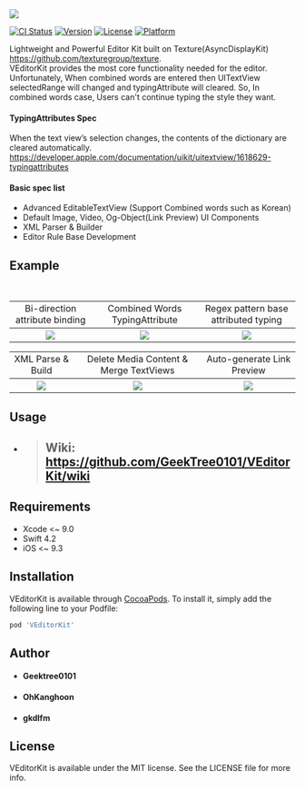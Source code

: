 <img src="https://github.com/GeekTree0101/VEditorKit/blob/master/screenshots/logo.png" />

[![CI Status](https://travis-ci.org/GeekTree0101/VEditorKit.svg?branch=master)](https://travis-ci.org/GeekTree0101/VEditorKit)
[![Version](https://img.shields.io/cocoapods/v/VEditorKit.svg?style=flat)](https://cocoapods.org/pods/VEditorKit)
[![License](https://img.shields.io/cocoapods/l/VEditorKit.svg?style=flat)](https://cocoapods.org/pods/VEditorKit)
[![Platform](https://img.shields.io/cocoapods/p/VEditorKit.svg?style=flat)](https://cocoapods.org/pods/VEditorKit)

Lightweight and Powerful Editor Kit built on Texture(AsyncDisplayKit)
https://github.com/texturegroup/texture. 
</br>
VEditorKit provides the most core functionality needed for the editor.
Unfortunately, When combined words are entered then UITextView selectedRange will changed and typingAttribute will cleared. So, In combined words case, Users can't continue typing the style they want.
</br>
#### TypingAttributes Spec
When the text view’s selection changes, the contents of the dictionary are cleared automatically. 
https://developer.apple.com/documentation/uikit/uitextview/1618629-typingattributes 

#### Basic spec list
- Advanced EditableTextView (Support Combined words such as Korean)
- Default Image, Video, Og-Object(Link Preview) UI Components
- XML Parser & Builder
- Editor Rule Base Development

## Example
</br>
<table>
   <tr>
    <td align="center">Bi-direction attribute binding</td>
    <td align="center">Combined Words TypingAttribute</td>
    <td align="center">Regex pattern base attributed typing</td>
  </tr>
    <tr>
    <th rowspan="9"><img src="https://github.com/GeekTree0101/VEditorKit/blob/master/screenshots/english.gif"></th>
    <th rowspan="9"><img src="https://github.com/GeekTree0101/VEditorKit/blob/master/screenshots/korean.gif"></th>
    <th rowspan="9"><img src="https://github.com/GeekTree0101/VEditorKit/blob/master/screenshots/regexAttributeTyping.gif">       </th> 
</table>
<table>
  <tr>
    <td align="center">XML Parse & Build</td>
    <td align="center">Delete Media Content & Merge TextViews</td>
    <td align="center"> Auto-generate Link Preview </td>
  </tr>
  <tr>
    <th rowspan="9"><img src="https://github.com/GeekTree0101/VEditorKit/blob/master/screenshots/test4.gif"></th>
    <th rowspan="9"><img src="https://github.com/GeekTree0101/VEditorKit/blob/master/screenshots/test3.gif"></th>
    <th rowspan="9"><img src="https://github.com/GeekTree0101/VEditorKit/blob/master/screenshots/placeholder.gif"></th>
  </tr>
</table>

## Usage
- > ## Wiki: https://github.com/GeekTree0101/VEditorKit/wiki

## Requirements
- Xcode <~ 9.0
- Swift 4.2
- iOS <~ 9.3

## Installation

VEditorKit is available through [CocoaPods](https://cocoapods.org). To install
it, simply add the following line to your Podfile:

```ruby
pod 'VEditorKit'
```

## Author

- #### Geektree0101
- #### OhKanghoon
- #### gkdlfm

## License

VEditorKit is available under the MIT license. See the LICENSE file for more info.

